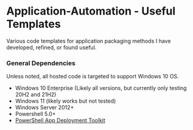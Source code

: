 # Application-Automation - Useful Templates
Various code templates for application packaging methods I have developed, refined, or found useful. 

### General Dependencies
Unless noted, all hosted code is targeted to support Windows 10 OS.

* Windows 10 Enterprise (Likely all versions, but currently only testing 20H2 and 21H2)
* Windows 11 (likely works but not tested)
* Windows Server 2012+
* Powershell 5.0+  
* [PowerShell App Deployment Toolkit](https://github.com/PSAppDeployToolkit/PSAppDeployToolkit)


